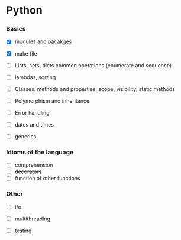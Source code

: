 # Python


### Basics
- [X] modules and pacakges
- [X] make file
- [ ] Lists, sets, dicts common operations (enumerate and sequence)
- [ ] lambdas, sorting
- [ ] Classes: methods and properties, scope, visibility, static methods
- [ ] Polymorphism and inheritance
- [ ] Error handling
- [ ] dates and times
- [ ] generics


### Idioms of the language
- [ ] comprehension
- [ ] ~~decorators~~
- [ ] function of other functions

### Other
- [ ] i/o
- [ ] multithreading
- [ ] testing


